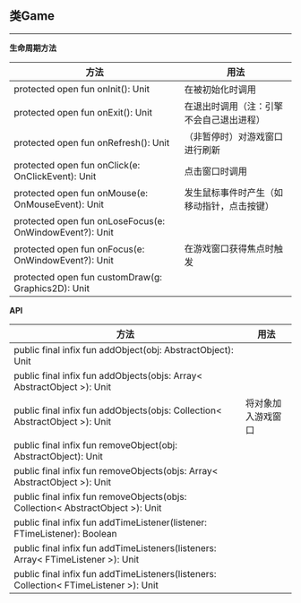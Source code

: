 ## 类Game ##

---

**生命周期方法**  

方法|用法|
-------|-------|
protected open fun onInit(): Unit|在被初始化时调用|
protected open fun onExit(): Unit|在退出时调用（注：引擎不会自己退出进程） |
protected open fun onRefresh(): Unit| （非暂停时）对游戏窗口进行刷新|
protected open fun onClick(e: OnClickEvent): Unit|点击窗口时调用|
protected open fun onMouse(e: OnMouseEvent): Unit|发生鼠标事件时产生（如移动指针，点击按键）|
protected open fun onLoseFocus(e: OnWindowEvent?): Unit||
protected open fun onFocus(e: OnWindowEvent?): Unit|在游戏窗口获得焦点时触发|
protected open fun customDraw(g: Graphics2D): Unit||

**API**  

方法|用法|
-----|-----|  
public final infix fun addObject(obj: AbstractObject): Unit||
public final infix fun addObjects(objs: Array< AbstractObject >): Unit||
public final infix fun addObjects(objs: Collection< AbstractObject >): Unit|将对象加入游戏窗口|
public final infix fun removeObject(obj: AbstractObject): Unit||
public final infix fun removeObjects(objs: Array< AbstractObject >): Unit||
public final infix fun removeObjects(objs: Collection< AbstractObject >): Unit||
public final infix fun addTimeListener(listener: FTimeListener): Boolean||
public final infix fun addTimeListeners(listeners: Array< FTimeListener >): Unit||
public final infix fun addTimeListeners(listeners: Collection< FTimeListener >): Unit||













